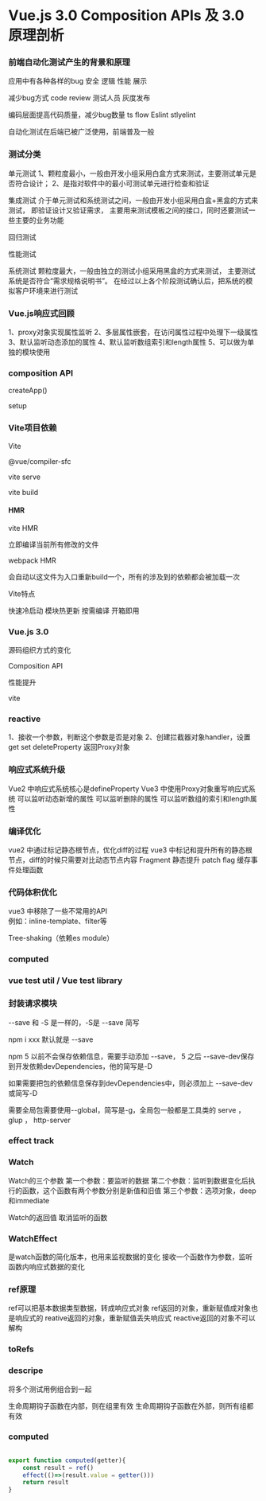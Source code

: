 # Vue.js 3.0 Composition APIs 及 3.0 原理剖析



### 前端自动化测试产生的背景和原理

应用中有各种各样的bug
  安全
  逻辑
  性能
  展示

减少bug方式
  code review
  测试人员
  灰度发布


编码层面提高代码质量，减少bug数量
   ts
   flow
    Eslint
    stlyelint

自动化测试在后端已被广泛使用，前端普及一般


### 测试分类

单元测试
1、颗粒度最小，一般由开发小组采用白盒方式来测试，主要测试单元是否符合设计；
2、是指对软件中的最小可测试单元进行检查和验证


集成测试
介于单元测试和系统测试之间，一般由开发小组采用白盒+黑盒的方式来测试，
即验证设计又验证需求，
主要用来测试模板之间的接口，同时还要测试一些主要的业务功能

回归测试

性能测试


系统测试
颗粒度最大，一般由独立的测试小组采用黑盒的方式来测试，
主要测试系统是否符合“需求规格说明书”。
在经过以上各个阶段测试确认后，把系统的模拟客户环境来进行测试



### Vue.js响应式回顾

1、proxy对象实现属性监听
2、多层属性嵌套，在访问属性过程中处理下一级属性
3、默认监听动态添加的属性
4、默认监听数组索引和length属性
5、可以做为单独的模块使用






### composition API

createApp()

setup


### Vite项目依赖

Vite

@vue/compiler-sfc


vite serve

vite build


#### HMR

vite HMR

立即编译当前所有修改的文件

webpack HMR

会自动以这文件为入口重新build一个，所有的涉及到的依赖都会被加载一次




Vite特点

快速冷启动
模块热更新
按需编译
开箱即用



### Vue.js 3.0

源码组织方式的变化

Composition API

性能提升

vite



### reactive

1、接收一个参数，判断这个参数是否是对象
2、创建拦截器对象handler，设置get set deleteProperty
返回Proxy对象



### 响应式系统升级

Vue2 中响应式系统核心是defineProperty
Vue3 中使用Proxy对象重写响应式系统
   可以监听动态新增的属性
   可以监听删除的属性
   可以监听数组的索引和length属性


### 编译优化

vue2 中通过标记静态根节点，优化diff的过程
vue3 中标记和提升所有的静态根节点，diff的时候只需要对比动态节点内容
    Fragment
    静态提升
    patch flag
    缓存事件处理函数

 

### 代码体积优化

vue3 中移除了一些不常用的API  
    例如：inline-template、filter等

Tree-shaking（依赖es module）



### computed




### vue test util  / Vue  test library




### 封装请求模块

--save 和 -S 是一样的，-S是 --save 简写

npm i xxx 默认就是 --save

npm 5 以前不会保存依赖信息，需要手动添加 --save，
5 之后 --save-dev保存到开发依赖devDependencies，他的简写是-D

如果需要把包的依赖信息保存到devDependencies中，则必须加上 --save-dev或简写-D

需要全局包需要使用--global，简写是-g，全局包一般都是工具类的
serve ， glup ， http-server




### effect track



### Watch

Watch的三个参数
     第一个参数：要监听的数据
     第二个参数：监听到数据变化后执行的函数，这个函数有两个参数分别是新值和旧值
     第三个参数：选项对象，deep和immediate


Watch的返回值
取消监听的函数



### WatchEffect
是watch函数的简化版本，也用来监视数据的变化
接收一个函数作为参数，监听函数内响应式数据的变化





### ref原理


ref可以把基本数据类型数据，转成响应式对象
ref返回的对象，重新赋值成对象也是响应式的
reative返回的对象，重新赋值丢失响应式
reactive返回的对象不可以解构



### toRefs





### descripe

将多个测试用例组合到一起


生命周期钩子函数在内部，则在组里有效
生命周期钩子函数在外部，则所有组都有效




### computed

```js

export function computed(getter){
    const result = ref()
    effect(()=>(result.value = getter()))
    return result
}
```

